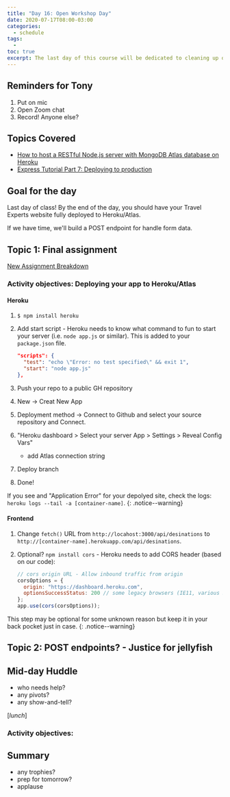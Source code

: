 ```yaml
---
title: "Day 16: Open Workshop Day"
date: 2020-07-17T08:00-03:00
categories:
  - schedule
tags:
  - 
toc: true
excerpt: The last day of this course will be dedicated to cleaning up our projects, working on the final assignment and preparing for PROJ 207
---
```

## Reminders for Tony
1. Put on mic
2. Open Zoom chat
3. Record! Anyone else?

## Topics Covered
- [How to host a RESTful Node.js server with MongoDB Atlas database on Heroku](https://dev.to/cpclark360/how-to-host-a-restful-node-js-server-with-mongodb-atlas-database-on-heroku-1opl)
- [Express Tutorial Part 7: Deploying to production](https://developer.mozilla.org/en-US/docs/Learn/Server-side/Express_Nodejs/deployment)

## Goal for the day
Last day of class! By the end of the day, you should have your Travel Experts website fully deployed to Heroku/Atlas.

If we have time, we'll build a POST endpoint for handle form data.

## Topic 1: Final assignment
[New Assignment Breakdown](https://github.com/cprg210/assignments/)

### Activity objectives: Deploying your app to Heroku/Atlas
#### Heroku
1. `$ npm install heroku`
2. Add start script - Heroku needs to know what command to fun to start your server (i.e. `node app.js` or similar). This is added to your `package.json` file. 

    ```json
    "scripts": {
      "test": "echo \"Error: no test specified\" && exit 1",
      "start": "node app.js"
    }, 
    ```
3. Push your repo to a public GH repository
4. New -> Creat New App
5. Deployment method -> Connect to Github and select your source repository and Connect.
6. "Heroku dashboard > Select your server App > Settings > Reveal Config Vars"
    - add Atlas connection string
7. Deploy branch
8. Done!

If you see and "Application Error" for your depolyed site, check the logs: `heroku logs --tail -a [container-name]`.
{: .notice--warning}

#### Frontend
1. Change `fetch()` URL from `http://locahost:3000/api/desinations` to `http://[container-name].herokuapp.com/api/desinations`.
2. Optional? `npm install cors` - Heroku needs to add CORS header (based on our code):

    ```js
    // cors origin URL - Allow inbound traffic from origin
    corsOptions = {
      origin: "https://dashboard.heroku.com",
      optionsSuccessStatus: 200 // some legacy browsers (IE11, various SmartTVs) choke on 204
    };
    app.use(cors(corsOptions));
    ```

This step may be optional for some unknown reason but keep it in your back pocket just in case.
{: .notice--warning}


## Topic 2: POST endpoints? - Justice for jellyfish

## Mid-day Huddle
- who needs help?
- any pivots?
- any show-and-tell?

[*lunch*]

### Activity objectives: 

## Summary
- any trophies?
- prep for tomorrow?
- applause